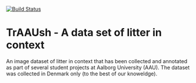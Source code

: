 [![Build Status](https://img.shields.io/static/v1.svg?label=CSL&message=software%20against%20climate%20change&color=green?style=flat&logo=github)](https://img.shields.io/static/v1.svg?label=CSL&message=software%20against%20climate%20change&color=green?style=flat&logo=github)

# TrAAUsh - A data set of litter in context
An image dataset of litter in context that has been collected and annotated as part of several student projects at Aalborg University (AAU). The dataset was collected in Denmark only (to the best of our knoweldge). 
